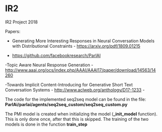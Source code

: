 # IR2
IR2 Project 2018

Papers:

- Generating More Interesting Responses in Neural
Conversation Models with Distributional Constraints  - https://arxiv.org/pdf/1809.01215

- https://github.com/facebookresearch/ParlAI

-Topic Aware Neural Response Generation  - http://www.aaai.org/ocs/index.php/AAAI/AAAI17/paper/download/14563/14260

-Towards Implicit Content-Introducing for Generative Short Text Conversation Systems - http://www.aclweb.org/anthology/D17-1233         - 


The code for the implemented seq2seq model can be found in the file:
**ParlAi/parlai/agents/seq2seq_custom/seq2seq_custom.py**

The PMI model is created when initializing the model (**_init_model** function). This is only done once, after that this is skipped. The training of the two models is done in the function **train_step**
